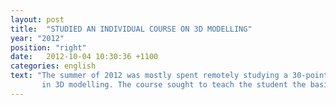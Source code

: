 ```yaml
---
layout: post
title:  "STUDIED AN INDIVIDUAL COURSE ON 3D MODELLING"
year: "2012"
position: "right"
date:   2012-10-04 10:30:36 +1100
categories: english
text: "The summer of 2012 was mostly spent remotely studying a 30-point course
       in 3D modelling. The course sought to teach the student the basics of 3D modelling in the program 3DS Max by Autodesk. During the final assignment the student had to model a free-of-choice model and then animate it. I choose to give my hand at modelling a catwalk model walking down the catwalk."
---
```

